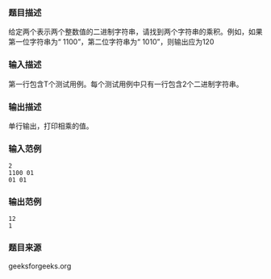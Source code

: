 ### 题目描述
给定两个表示两个整数值的二进制字符串，请找到两个字符串的乘积。例如，如果第一位字符串为“ 1100”，第二位字符串为“ 1010”，则输出应为120
### 输入描述
第一行包含T个测试用例。每个测试用例中只有一行包含2个二进制字符串。
### 输出描述
单行输出，打印相乘的值。
### 输入范例
```
2
1100 01
01 01
```
### 输出范例
```
12
1
```
### 题目来源
geeksforgeeks.org

